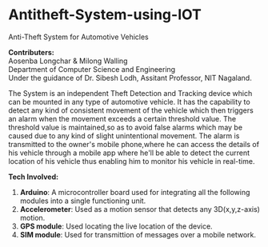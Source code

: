 # Antitheft-System-using-IOT
Anti-Theft System for Automotive Vehicles 

**Contributers:**  
Aosenba Longchar & Milong Walling  
Department of Computer Science and Engineering  
Under the guidance of Dr. Sibesh Lodh, Assitant Professor, NIT Nagaland.  

The System is an independent Theft Detection and Tracking device which can be mounted in any type of automotive vehicle. 
It has the capability to detect any kind of consistent movement of the vehicle which then triggers an alarm 
when the movement exceeds a certain threshold value. The threshold value is maintained,so as to avoid  false alarms 
which may be caused due to any kind of slight unintentional movement. The alarm is transmitted to the owner's
mobile phone,where he can access the details of his vehicle  through a mobile app where he'll be able to detect the 
current location of his vehicle thus enabling him to monitor his vehicle in real-time.

**Tech Involved:**  
1. **Arduino**: A microcontroller board used for integrating all the following modules into a single functioning unit.  
2. **Accelerometer**: Used as a motion sensor that detects any 3D(x,y,z-axis) motion.  
3. **GPS module**: Used locating the live location of the device. 
4. **SIM module**: Used for transmittion of messages over a mobile network.
